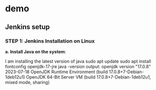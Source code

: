 # demo
## Jenkins setup
### STEP 1: Jenkins Installation on Linux
**a. Install Java on the system**: 

I am installing the latest version of java
sudo apt update
sudo apt install fontconfig openjdk-17-jre
java -version
output:
openjdk version "17.0.8" 2023-07-18
OpenJDK Runtime Environment (build 17.0.8+7-Debian-1deb12u1)
OpenJDK 64-Bit Server VM (build 17.0.8+7-Debian-1deb12u1, mixed mode, sharing)

